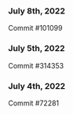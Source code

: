 ### July 8th, 2022

Commit #101099

### July 5th, 2022

Commit #314353


### July 4th, 2022

Commit #72281

